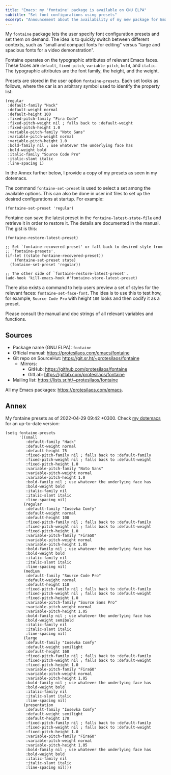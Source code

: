 ```yaml
---
title: "Emacs: my 'fontaine' package is available on GNU ELPA"
subtitle: "Set font configurations using presets"
excerpt: "Announcement about the availability of my new package for Emacs to manage font presets."
---
```


My `fontaine` package lets the user specify font configuration presets
and set them on demand.  The idea is to quickly switch between different
contexts, such as "small and compact fonts for editing" versus "large
and spacious fonts for a video demonstration".

Fontaine operates on the typographic attributes of relevant Emacs faces.
These faces are `default`, `fixed-pitch`, `variable-pitch`, `bold`, and
`italic`.  The typographic attributes are the font family, the height,
and the weight.

Presets are stored in the user option `fontaine-presets`.  Each set
looks as follows, where the car is an arbitrary symbol used to identify
the property list:

```elisp
(regular
 :default-family "Hack"
 :default-weight normal
 :default-height 100
 :fixed-pitch-family "Fira Code"
 :fixed-pitch-weight nil ; falls back to :default-weight
 :fixed-pitch-height 1.0
 :variable-pitch-family "Noto Sans"
 :variable-pitch-weight normal
 :variable-pitch-height 1.0
 :bold-family nil ; use whatever the underlying face has
 :bold-weight bold
 :italic-family "Source Code Pro"
 :italic-slant italic
 :line-spacing 1)
```

In the Annex further below, I provide a copy of my presets as seen in my
dotemacs.

The command `fontaine-set-preset` is used to select a set among the
available options.  This can also be done in user init files to set up
the desired configurations at startup.  For example:

```elisp
(fontaine-set-preset 'regular)
```

Fontaine can save the latest preset in the `fontaine-latest-state-file`
and retrieve it in order to restore it.  The details are documented in
the manual.  The gist is this:

```elisp
(fontaine-restore-latest-preset)

;; Set `fontaine-recovered-preset' or fall back to desired style from
;; `fontaine-presets'.
(if-let ((state fontaine-recovered-preset))
    (fontaine-set-preset state)
  (fontaine-set-preset 'regular))

;; The other side of `fontaine-restore-latest-preset'.
(add-hook 'kill-emacs-hook #'fontaine-store-latest-preset)
```

There also exists a command to help users preview a set of styles for
the relevant faces: `fontaine-set-face-font`.  The idea is to use this
to test how, for example, `Source Code Pro` with height `100` looks and
then codify it as a preset.

Please consult the manual and doc strings of all relevant variables and
functions.

## Sources

+ Package name (GNU ELPA): `fontaine`
+ Official manual: <https://protesilaos.com/emacs/fontaine>
+ Git repo on SourceHut: <https://git.sr.ht/~protesilaos/fontaine>
  - Mirrors:
    + GitHub: <https://github.com/protesilaos/fontaine>
    + GitLab: <https://gitlab.com/protesilaos/fontaine>
+ Mailing list: <https://lists.sr.ht/~protesilaos/fontaine>

All my Emacs packages: <https://protesilaos.com/emacs>.

## Annex

My fontaine presets as of 2022-04-29 09:42 +0300.  Check [my
dotemacs](https://protesilaos.com/emacs/dotemacs) for an up-to-date
version:

```elisp
(setq fontaine-presets
      '((small
         :default-family "Hack"
         :default-weight normal
         :default-height 75
         :fixed-pitch-family nil ; falls back to :default-family
         :fixed-pitch-weight nil ; falls back to :default-weight
         :fixed-pitch-height 1.0
         :variable-pitch-family "Noto Sans"
         :variable-pitch-weight normal
         :variable-pitch-height 1.0
         :bold-family nil ; use whatever the underlying face has
         :bold-weight bold
         :italic-family nil
         :italic-slant italic
         :line-spacing nil)
        (regular
         :default-family "Iosevka Comfy"
         :default-weight normal
         :default-height 100
         :fixed-pitch-family nil ; falls back to :default-family
         :fixed-pitch-weight nil ; falls back to :default-weight
         :fixed-pitch-height 1.0
         :variable-pitch-family "FiraGO"
         :variable-pitch-weight normal
         :variable-pitch-height 1.05
         :bold-family nil ; use whatever the underlying face has
         :bold-weight bold
         :italic-family nil
         :italic-slant italic
         :line-spacing nil)
        (medium
         :default-family "Source Code Pro"
         :default-weight normal
         :default-height 110
         :fixed-pitch-family nil ; falls back to :default-family
         :fixed-pitch-weight nil ; falls back to :default-weight
         :fixed-pitch-height 1.0
         :variable-pitch-family "Source Sans Pro"
         :variable-pitch-weight normal
         :variable-pitch-height 1.05
         :bold-family nil ; use whatever the underlying face has
         :bold-weight semibold
         :italic-family nil
         :italic-slant italic
         :line-spacing nil)
        (large
         :default-family "Iosevka Comfy"
         :default-weight semilight
         :default-height 160
         :fixed-pitch-family nil ; falls back to :default-family
         :fixed-pitch-weight nil ; falls back to :default-weight
         :fixed-pitch-height 1.0
         :variable-pitch-family "FiraGO"
         :variable-pitch-weight normal
         :variable-pitch-height 1.05
         :bold-family nil ; use whatever the underlying face has
         :bold-weight bold
         :italic-family nil
         :italic-slant italic
         :line-spacing nil)
        (presentation
         :default-family "Iosevka Comfy"
         :default-weight semilight
         :default-height 170
         :fixed-pitch-family nil ; falls back to :default-family
         :fixed-pitch-weight nil ; falls back to :default-weight
         :fixed-pitch-height 1.0
         :variable-pitch-family "FiraGO"
         :variable-pitch-weight normal
         :variable-pitch-height 1.05
         :bold-family nil ; use whatever the underlying face has
         :bold-weight bold
         :italic-family nil
         :italic-slant italic
         :line-spacing nil)))
```
